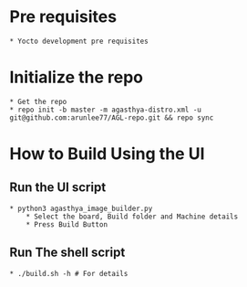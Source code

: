 # Pre requisites
	* Yocto development pre requisites

# Initialize the repo
	* Get the repo
 	* repo init -b master -m agasthya-distro.xml -u git@github.com:arunlee77/AGL-repo.git && repo sync

# How to Build Using the UI

## Run the UI script
	* python3 agasthya_image_builder.py
    	* Select the board, Build folder and Machine details
        * Press Build Button

## Run The shell script
	* ./build.sh -h # For details

